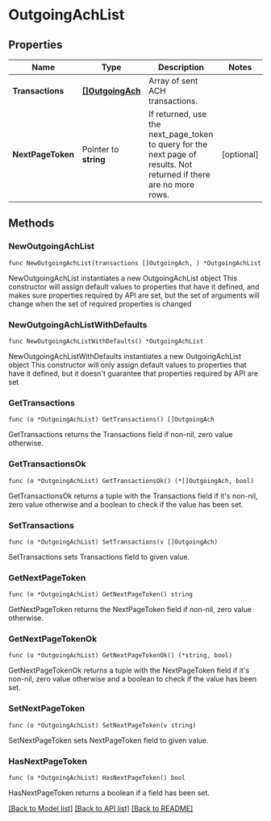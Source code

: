 # OutgoingAchList

## Properties

Name | Type | Description | Notes
------------ | ------------- | ------------- | -------------
**Transactions** | [**[]OutgoingAch**](OutgoingAch.md) | Array of sent ACH transactions. | 
**NextPageToken** | Pointer to **string** | If returned, use the next_page_token to query for the next page of results. Not returned if there are no more rows. | [optional] 

## Methods

### NewOutgoingAchList

`func NewOutgoingAchList(transactions []OutgoingAch, ) *OutgoingAchList`

NewOutgoingAchList instantiates a new OutgoingAchList object
This constructor will assign default values to properties that have it defined,
and makes sure properties required by API are set, but the set of arguments
will change when the set of required properties is changed

### NewOutgoingAchListWithDefaults

`func NewOutgoingAchListWithDefaults() *OutgoingAchList`

NewOutgoingAchListWithDefaults instantiates a new OutgoingAchList object
This constructor will only assign default values to properties that have it defined,
but it doesn't guarantee that properties required by API are set

### GetTransactions

`func (o *OutgoingAchList) GetTransactions() []OutgoingAch`

GetTransactions returns the Transactions field if non-nil, zero value otherwise.

### GetTransactionsOk

`func (o *OutgoingAchList) GetTransactionsOk() (*[]OutgoingAch, bool)`

GetTransactionsOk returns a tuple with the Transactions field if it's non-nil, zero value otherwise
and a boolean to check if the value has been set.

### SetTransactions

`func (o *OutgoingAchList) SetTransactions(v []OutgoingAch)`

SetTransactions sets Transactions field to given value.


### GetNextPageToken

`func (o *OutgoingAchList) GetNextPageToken() string`

GetNextPageToken returns the NextPageToken field if non-nil, zero value otherwise.

### GetNextPageTokenOk

`func (o *OutgoingAchList) GetNextPageTokenOk() (*string, bool)`

GetNextPageTokenOk returns a tuple with the NextPageToken field if it's non-nil, zero value otherwise
and a boolean to check if the value has been set.

### SetNextPageToken

`func (o *OutgoingAchList) SetNextPageToken(v string)`

SetNextPageToken sets NextPageToken field to given value.

### HasNextPageToken

`func (o *OutgoingAchList) HasNextPageToken() bool`

HasNextPageToken returns a boolean if a field has been set.


[[Back to Model list]](../README.md#documentation-for-models) [[Back to API list]](../README.md#documentation-for-api-endpoints) [[Back to README]](../README.md)


